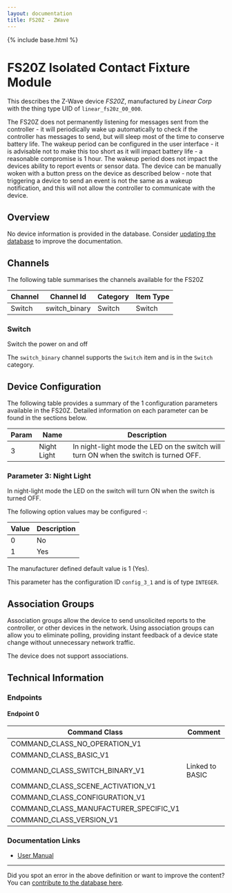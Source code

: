 ```yaml
---
layout: documentation
title: FS20Z - ZWave
---
```


{% include base.html %}

# FS20Z Isolated Contact Fixture Module
This describes the Z-Wave device *FS20Z*, manufactured by *Linear Corp* with the thing type UID of ```linear_fs20z_00_000```.

The FS20Z does not permanently listening for messages sent from the controller - it will periodically wake up automatically to check if the controller has messages to send, but will sleep most of the time to conserve battery life. The wakeup period can be configured in the user interface - it is advisable not to make this too short as it will impact battery life - a reasonable compromise is 1 hour. The wakeup period does not impact the devices ability to report events or sensor data. The device can be manually woken with a button press on the device as described below - note that triggering a device to send an event is not the same as a wakeup notification, and this will not allow the controller to communicate with the device.

## Overview

No device information is provided in the database. Consider [updating the database](http://www.cd-jackson.com/index.php/zwave/zwave-device-database/zwave-device-list/devicesummary/10) to improve the documentation.

## Channels

The following table summarises the channels available for the FS20Z

| Channel | Channel Id | Category | Item Type |
|---------|------------|----------|-----------|
| Switch | switch_binary | Switch | Switch | 

### Switch

Switch the power on and off

The ```switch_binary``` channel supports the ```Switch``` item and is in the ```Switch``` category.



## Device Configuration

The following table provides a summary of the 1 configuration parameters available in the FS20Z.
Detailed information on each parameter can be found in the sections below.

| Param | Name  | Description |
|-------|-------|-------------|
| 3 | Night Light | In night-light mode the LED on the switch will turn ON when the switch is turned OFF. |

### Parameter 3: Night Light

In night-light mode the LED on the switch will turn ON when the switch is turned OFF.

The following option values may be configured -:

| Value  | Description |
|--------|-------------|
| 0 | No |
| 1 | Yes |

The manufacturer defined default value is 1 (Yes).

This parameter has the configuration ID ```config_3_1``` and is of type ```INTEGER```.


## Association Groups

Association groups allow the device to send unsolicited reports to the controller, or other devices in the network. Using association groups can allow you to eliminate polling, providing instant feedback of a device state change without unnecessary network traffic.

The device does not support associations.
## Technical Information

### Endpoints

#### Endpoint 0

| Command Class | Comment |
|---------------|---------|
| COMMAND_CLASS_NO_OPERATION_V1| |
| COMMAND_CLASS_BASIC_V1| |
| COMMAND_CLASS_SWITCH_BINARY_V1| Linked to BASIC|
| COMMAND_CLASS_SCENE_ACTIVATION_V1| |
| COMMAND_CLASS_CONFIGURATION_V1| |
| COMMAND_CLASS_MANUFACTURER_SPECIFIC_V1| |
| COMMAND_CLASS_VERSION_V1| |

### Documentation Links

* [User Manual](https://www.cd-jackson.com/zwave_device_uploads/10/FS20Z1-manual.pdf)

---

Did you spot an error in the above definition or want to improve the content?
You can [contribute to the database here](http://www.cd-jackson.com/index.php/zwave/zwave-device-database/zwave-device-list/devicesummary/10).
